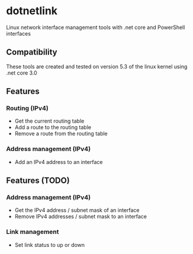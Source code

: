 # dotnetlink
Linux network interface management tools with .net core and PowerShell interfaces

## Compatibility
These tools are created and tested on version 5.3 of the linux kernel using .net core 3.0

## Features
### Routing (IPv4)
* Get the current routing table
* Add a route to the routing table
* Remove a route from the routing table

### Address management (IPv4)
* Add an IPv4 address to an interface

## Features (TODO)
### Address management (IPv4)
* Get the IPv4 address / subnet mask of an interface
* Remove IPv4 addresses / subnet mask to an interface

### Link management
* Set link status to up or down
